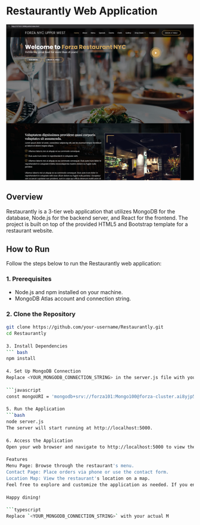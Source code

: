 # Restaurantly Web Application

![Forza Restaurant Image](Forza-Restaurant-Image.png)

## Overview

Restaurantly is a 3-tier web application that utilizes MongoDB for the database, Node.js for the backend server, and React for the frontend. The project is built on top of the provided HTML5 and Bootstrap template for a restaurant website.

## How to Run

Follow the steps below to run the Restaurantly web application:

### 1. Prerequisites

- Node.js and npm installed on your machine.
- MongoDB Atlas account and connection string.

### 2. Clone the Repository

```bash
git clone https://github.com/your-username/Restaurantly.git
cd Restaurantly

3. Install Dependencies
``` bash
npm install

4. Set Up MongoDB Connection
Replace <YOUR_MONGODB_CONNECTION_STRING> in the server.js file with your MongoDB Atlas connection string.

```javascript
const mongoURI = 'mongodb+srv://forza101:Mongo100@forza-cluster.ai8yjp5.mongodb.net/';

5. Run the Application
```bash
node server.js
The server will start running at http://localhost:5000.

6. Access the Application
Open your web browser and navigate to http://localhost:5000 to view the Restaurantly web application.

Features
Menu Page: Browse through the restaurant's menu.
Contact Page: Place orders via phone or use the contact form.
Location Map: View the restaurant's location on a map.
Feel free to explore and customize the application as needed. If you encounter any issues or have questions, please reach out to us.

Happy dining!

```typescript
Replace `<YOUR_MONGODB_CONNECTION_STRING>` with your actual M